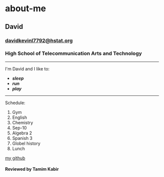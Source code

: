# about-me
## David
### davidkevinl7792@hstat.org
### High School of Telecommunication Arts and Technology

---

I'm David and I like to:
* **_sleep_**
* **_run_**
* **_play_**  

---

Schedule:

1. Gym
2. English
3. Chemistry
4. Sep-10
5. Algebra 2
6. Spanish 3
7. Globel history
8. Lunch

[my github](https://github.com/davidkevinl7792)


#### Reviewed by Tamim Kabir
